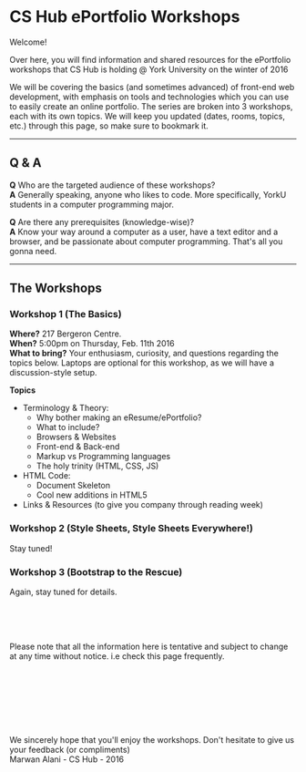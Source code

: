 # CS Hub ePortfolio Workshops

Welcome!

Over here, you will find information and shared resources for the ePortfolio workshops that CS Hub is holding @ York University on the winter of 2016

We will be covering the basics (and sometimes advanced) of front-end web development, with emphasis on tools and technologies which you can use to easily create an online portfolio. The series are broken into 3 workshops, each with its own topics. We will keep you updated (dates, rooms, topics, etc.) through this page, so make sure to bookmark it.

-----

## Q & A

**Q** Who are the targeted audience of these workshops?  
**A** Generally speaking, anyone who likes to code. More specifically, YorkU students in a computer programming major.


**Q** Are there any prerequisites (knowledge-wise)?  
**A** Know your way around a computer as a user, have a text editor and a browser, and be passionate about computer programming. That's all you gonna need.

-----
  
  
## The Workshops

### Workshop 1 (The Basics)
**Where?** 217 Bergeron Centre.  
**When?** 5:00pm on Thursday, Feb. 11th 2016  
**What to bring?** Your enthusiasm, curiosity, and questions regarding the topics below. Laptops are optional for this workshop, as we will have a discussion-style setup.


**Topics**  
- Terminology & Theory:
  - Why bother making an eResume/ePortfolio?
  - What to include?
  - Browsers & Websites
  - Front-end & Back-end
  - Markup vs Programming languages
  - The holy trinity (HTML, CSS, JS)  
- HTML Code:
  - Document Skeleton
  - Cool new additions in HTML5
- Links & Resources (to give you company through reading week)  


### Workshop 2 (Style Sheets, Style Sheets Everywhere!)  
Stay tuned!  

### Workshop 3 (Bootstrap to the Rescue)  
Again, stay tuned for details.  
  
  
  &nbsp;  
  &nbsp;  
  &nbsp;  
  
Please note that all the information here is tentative and subject to change at any time without notice. i.e check this page frequently.

  &nbsp;  
  &nbsp;  
  &nbsp;  
  &nbsp;  
  &nbsp;  
  &nbsp;  
  
We sincerely hope that you'll enjoy the workshops. Don't hesitate to give us your feedback (or compliments) 
&nbsp;  
Marwan Alani - CS Hub - 2016  

&nbsp;  
